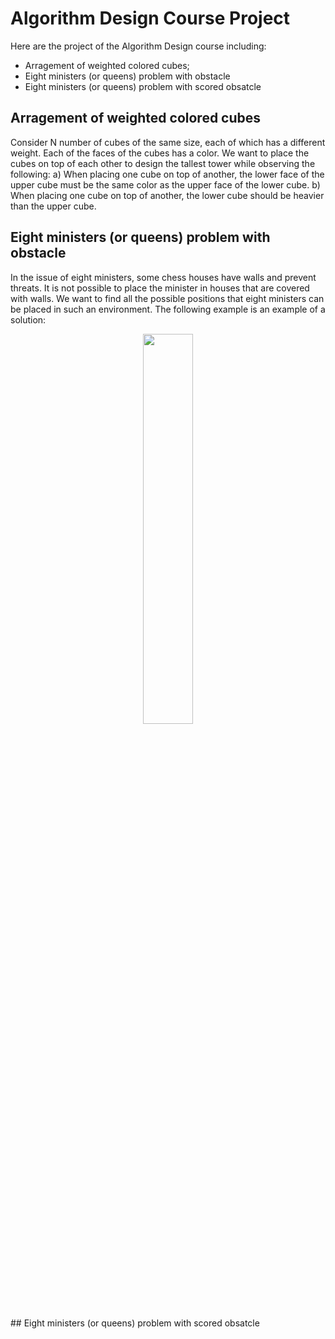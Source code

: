 # Algorithm Design Course Project
Here are the project of the Algorithm Design course including:
* Arragement of weighted colored cubes;
* Eight ministers (or queens) problem with obstacle
* Eight ministers (or queens) problem with scored obsatcle

##  Arragement of weighted colored cubes
Consider N number of cubes of the same size, each of which has a different weight. Each of the faces of the cubes has a color. We want to place the cubes on top of each other to design the tallest tower while observing the following:
a) When placing one cube on top of another, the lower face of the upper cube must be the same color as the upper face of the lower cube.
b) When placing one cube on top of another, the lower cube should be heavier than the upper cube.

## Eight ministers (or queens) problem with obstacle
In the issue of eight ministers, some chess houses have walls and prevent threats. It is not possible to place the minister in houses that are covered with walls. We want to find all the possible positions that eight ministers can be placed in such an environment. The following example is an example of a solution:

<p align="center">
<img src="https://user-images.githubusercontent.com/93929227/204458807-e77c6f1a-7366-444c-8936-c67b403ff53a.png" width="40%" height="40%">
<p/>
## Eight ministers (or queens) problem with scored obsatcle
